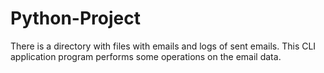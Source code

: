 # Python-Project
There is a directory with files with emails and logs of sent emails. This CLI application program performs some operations on the email data.
